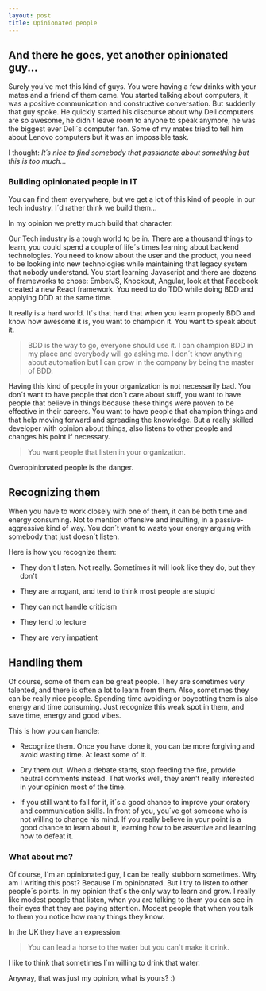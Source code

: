 ```yaml
---
layout: post
title: Opinionated people
---
```


## And there he goes, yet another opinionated guy...

Surely you´ve met this kind of guys. 
You were having a few drinks with your mates and a friend of them came. You started talking about computers, it was a positive communication and constructive conversation.
But suddenly that guy spoke. He quickly started his discourse about why Dell computers are so awesome, he didn´t leave room to anyone to speak anymore, he was the biggest ever Dell´s computer fan. 
Some of my mates tried to tell him about Lenovo computers but it was an impossible task.

I thought: _It´s nice to find somebody that passionate about something but this is too much..._

### Building opinionated people in IT

You can find them everywhere, but we get a lot of this kind of people in our tech industry. I´d rather think we build them...

In my opinion we pretty much build that character. 

Our Tech industry is a tough world to be in. There are a thousand things to learn, you could spend a couple of life´s times learning about backend technologies.
You need to know about the user and the product, you need to be looking into new technologies while maintaining that legacy system that nobody understand.
You start learning Javascript and there are dozens of frameworks to chose: EmberJS, Knockout, Angular, look at that Facebook created a new React framework.
You need to do TDD while doing BDD and applying DDD at the same time.

It really is a hard world. It´s that hard that when you learn properly BDD and know how awesome it is, you want to champion it. You want to speak about it.

> BDD is the way to go, everyone should use it. I can champion BDD in my place and everybody will go asking me. I don´t know anything about automation but I can grow in the company by being the master of BDD.


Having this kind of people in your organization is not necessarily bad. You don´t want to have people that don´t care about stuff, you want to
have people that believe in things because these things were proven to be effective in their careers. You want to have people that champion things and that help moving forward and spreading the knowledge.
But a really skilled developer with opinion about things, also listens to other people and changes his point if necessary.

> You want people that listen in your organization.

Overopinionated people is the danger. 

## Recognizing them

When you have to work closely with one of them, it can be both time and energy consuming. 
Not to mention offensive and insulting, in a passive-aggressive kind of way.
You don´t want to waste your energy arguing with somebody that just doesn´t listen.

Here is how you recognize them:

- They don't listen. Not really. Sometimes it will look like they do, but they don't

- They are arrogant, and tend to think most people are stupid

- They can not handle criticism

- They tend to lecture

- They are very impatient

## Handling them

Of course, some of them can be great people. They are sometimes very talented, and there is often a lot to learn from them. 
Also, sometimes they can be really nice people. Spending time avoiding or boycotting them is also energy and time consuming.
Just recognize this weak spot in them, and save time, energy and good vibes.

This is how you can handle:

- Recognize them. Once you have done it, you can be more forgiving and avoid wasting time. At least some of it.

- Dry them out. When a debate starts, stop feeding the fire, provide neutral comments instead. 
That works well, they aren't really interested in your opinion most of the time.

- If you still want to fall for it, it´s a good chance to improve your oratory and communication skills. In front of you, you´ve got someone who is not willing to change his mind.
If you really believe in your point is a good chance to learn about it, learning how to be assertive and learning how to defeat it.

### What about me?

Of course, I´m an opinionated guy, I can be really stubborn sometimes. Why am I writing this post? Because I´m opinionated.
But I try to listen to other people´s points. In my opinion that´s the only way to learn and grow. 
I really like modest people that listen, when you are talking to them you can see in their eyes that they are paying attention. Modest people that when you talk to them you notice how many things they know.

In the UK they have an expression:

> You can lead a horse to the water but you can´t make it drink.

I like to think that sometimes I´m willing to drink that water.

Anyway, that was just my opinion, what is yours? :)

